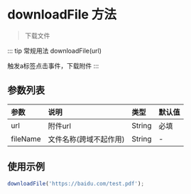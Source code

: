 # downloadFile 方法
> 下载文件

::: tip 常规用法
downloadFile(url)

触发a标签点击事件，下载附件
:::


## 参数列表
| 参数          | 说明                 | 类型     | 默认值   |
| :------------- |:-----------------| :--------| :--------|
| url         | 附件url     | String       | 必填      |
| fileName         |  文件名称(跨域不起作用)    | String      | -     |

## 使用示例
```js
downloadFile('https://baidu.com/test.pdf');
```

